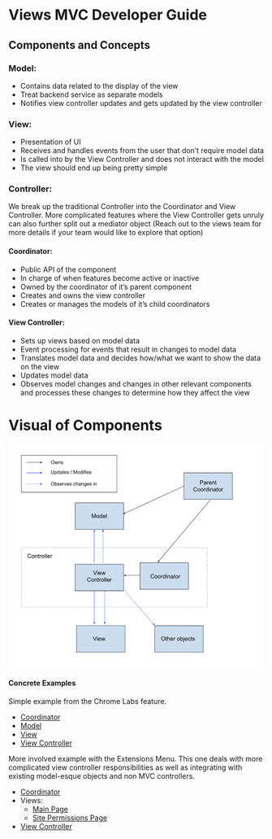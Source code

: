 # Views MVC Developer Guide

## Components and Concepts

### Model:
* Contains data related to the display of the view
* Treat backend service as separate models
* Notifies view controller updates and gets updated by the view controller

### View:
* Presentation of UI
* Receives and handles events from the user that don’t require model data
* Is called into by the View Controller and does not interact with the model
* The view should end up being pretty simple

### Controller:
We break up the traditional Controller into the Coordinator and View Controller. More complicated features where the View Controller gets unruly can also further split out a mediator object (Reach out to the views team for more details if your team would like to explore that option)

#### Coordinator:
* Public API of the component
* In charge of when features become active or inactive
* Owned by the coordinator of it’s parent component
* Creates and owns the view controller
* Creates or manages the models of it’s child coordinators

#### View Controller:
* Sets up views based on model data
* Event processing for events that result in changes to model data
* Translates model data and decides how/what we want to show the data on the view
* Updates model data
* Observes model changes and changes in other relevant components and processes these changes to determine how they affect the view

# Visual of Components
![visual of components](images/mvc_visual_of_components.png)

#### Concrete Examples
Simple example from the Chrome Labs feature.
* [Coordinator](https://source.chromium.org/chromium/chromium/src/+/main:chrome/browser/ui/views/toolbar/chrome_labs_coordinator.h)
* [Model](https://source.chromium.org/chromium/chromium/src/+/main:chrome/browser/ui/toolbar/chrome_labs_model.h)
* [View](https://source.chromium.org/chromium/chromium/src/+/main:chrome/browser/ui/views/toolbar/chrome_labs_bubble_view.h)
* [View Controller](https://source.chromium.org/chromium/chromium/src/+/main:chrome/browser/ui/views/toolbar/chrome_labs_view_controller.h)


More involved example with the Extensions Menu. This one deals with more complicated view controller responsibilities as well as integrating with existing model-esque objects and non MVC controllers.

* [Coordinator](https://source.chromium.org/chromium/chromium/src/+/main:chrome/browser/ui/views/extensions/extensions_menu_coordinator.h;l=6?q=extensions_menu_coor&sq=&ss=chromium)
* Views:
    * [Main Page](https://source.chromium.org/chromium/chromium/src/+/refs/heads/main:chrome/browser/ui/views/extensions/extensions_menu_main_page_view.h;drc=80833aef0b4fff4978b49865bb95a7497f200c71;bpv=1;bpt=1;l=36)
    * [Site Permissions Page](https://source.chromium.org/chromium/chromium/src/+/refs/heads/main:chrome/browser/ui/views/extensions/extensions_menu_site_permissions_page_view.h;drc=80833aef0b4fff4978b49865bb95a7497f200c71;bpv=1;bpt=1;l=27)
* [View Controller](https://source.chromium.org/chromium/chromium/src/+/refs/heads/main:chrome/browser/ui/views/extensions/extensions_menu_view_controller.h;drc=80833aef0b4fff4978b49865bb95a7497f200c71;l=27)
